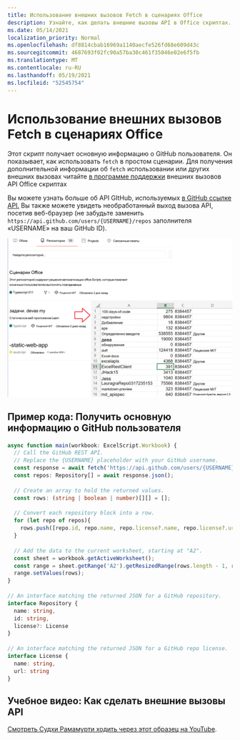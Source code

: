 ```yaml
---
title: Использование внешних вызовов Fetch в сценариях Office
description: Узнайте, как делать внешние вызовы API в Office скриптах.
ms.date: 05/14/2021
localization_priority: Normal
ms.openlocfilehash: df8814cbab16969a1140aecfe526fd68e609d43c
ms.sourcegitcommit: 4687693f02fc90a57ba30c461f35046e02e6f5fb
ms.translationtype: MT
ms.contentlocale: ru-RU
ms.lasthandoff: 05/19/2021
ms.locfileid: "52545754"
---
```

# <a name="use-external-fetch-calls-in-office-scripts"></a>Использование внешних вызовов Fetch в сценариях Office

Этот скрипт получает основную информацию о GitHub пользователя. Он показывает, как использовать `fetch` в простом сценарии. Для получения дополнительной информации об `fetch` использовании или других внешних вызовах читайте [в программе поддержки](../../develop/external-calls.md) внешних вызовов API Office скриптах

Вы можете узнать больше об API GItHub, используемых [в GitHub ссылке API.](https://docs.github.com/rest/reference/repos#list-repositories-for-a-user) Вы также можете увидеть необработанный выход вызова API, посетив веб-браузер (не забудьте заменить `https://api.github.com/users/{USERNAME}/repos` заполнителя «USERNAME» на ваш GitHub ID).

![Пример информации о репозиториях](../../images/git.png)

## <a name="sample-code-get-basic-information-about-users-github-repositories"></a>Пример кода: Получить основную информацию о GitHub пользователя

```TypeScript
async function main(workbook: ExcelScript.Workbook) {
  // Call the GitHub REST API.
  // Replace the {USERNAME} placeholder with your GitHub username.
  const response = await fetch('https://api.github.com/users/{USERNAME}/repos');
  const repos: Repository[] = await response.json();
  
  // Create an array to hold the returned values.
  const rows: (string | boolean | number)[][] = [];

  // Convert each repository block into a row.
  for (let repo of repos){ 
    rows.push([repo.id, repo.name, repo.license?.name, repo.license?.url])
  }

  // Add the data to the current worksheet, starting at "A2".
  const sheet = workbook.getActiveWorksheet();
  const range = sheet.getRange('A2').getResizedRange(rows.length - 1, rows[0].length - 1);
  range.setValues(rows);
}

// An interface matching the returned JSON for a GitHub repository.
interface Repository {
  name: string,
  id: string,
  license?: License 
}

// An interface matching the returned JSON for a GitHub repo license.
interface License {
  name: string,
  url: string
}
```

## <a name="training-video-how-to-make-external-api-calls"></a>Учебное видео: Как сделать внешние вызовы API

[Смотреть Судхи Рамамурти ходить через этот образец на YouTube](https://youtu.be/fulP29J418E).
